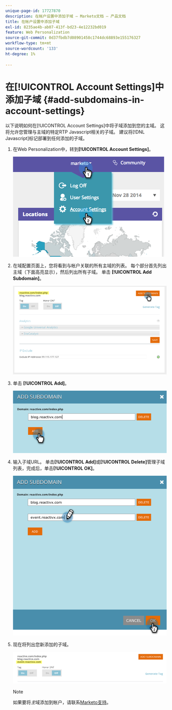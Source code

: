 ```yaml
---
unique-page-id: 17727870
description: 在帐户设置中添加子域 — Marketo文档 — 产品文档
title: 在帐户设置中添加子域
exl-id: 8235ae4b-ab07-413f-bd23-4e12232bd019
feature: Web Personalization
source-git-commit: 0d37fbdb7d08901458c1744dc68893e155176327
workflow-type: tm+mt
source-wordcount: '133'
ht-degree: 1%

---
```


# 在[!UICONTROL Account Settings]中添加子域 {#add-subdomains-in-account-settings}

以下说明如何在[!UICONTROL Account Settings]中将子域添加到您的主域。 这将允许您管理与主域的特定RTP Javascript相关的子域。 建议将[!DNL Javascript]标记部署到任何添加的子域。

1. 在Web Personalization中，转到&#x200B;**[!UICONTROL Account Settings]**。

   ![](assets/image2014-12-1-23-3-12.png)

1. 在域配置页面上，您将看到与帐户关联的所有主域的列表。 每个部分首先列出主域（下面高亮显示），然后列出所有子域。 单击 **[!UICONTROL Add Subdomain]**。

   ![](assets/highlightprimary2.png)

1. 单击 **[!UICONTROL Add]**。

   ![](assets/add.png)

1. 输入子域URL。 单击&#x200B;**[!UICONTROL Add]**&#x200B;或&#x200B;**[!UICONTROL Delete]**&#x200B;管理子域列表，完成后，单击&#x200B;**[!UICONTROL OK]**。

   ![](assets/newsubdomain.png)

1. 现在将列出您新添加的子域。

   ![](assets/finalnew.png)

   >[!NOTE]
   >
   >如果要将&#x200B;_主_&#x200B;域添加到帐户，请联系[Marketo支持](https://nation.marketo.com/t5/Support/ct-p/Support)。

